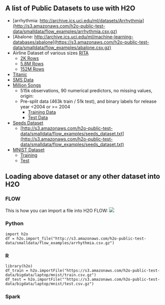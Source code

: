 

## A list of Public Datasets to use with H2O ##

- [arrhythmia: http://archive.ics.uci.edu/ml/datasets/Arrhythmia](http://s3.amazonaws.com/h2o-public-test-data/smalldata/flow_examples/arrhythmia.csv.gz)
- [Abalone: http://archive.ics.uci.edu/ml/machine-learning-databases/abalone](https://s3.amazonaws.com/h2o-public-test-data/smalldata/flow_examples/abalone.csv.gz)
- Airline Dataset of various sizes [RITA](http://www.transtats.bts.gov/OT_Delay/OT_DelayCause1.asp)
   - [2K Rows](https://s3.amazonaws.com/h2o-airlines-unpacked/allyears2k.csv)
   - [5.8M Rows](https://s3.amazonaws.com/h2o-airlines-unpacked/airlines_all.05p.csv)
   - [152M Rows](https://s3.amazonaws.com/h2o-airlines-unpacked/allyears.1987.2013.csv)
- [Titanic](http://s3.amazonaws.com/h2o-public-test-data/smalldata/gbm_test/titanic.csv)   
- [SMS Data](https://raw.githubusercontent.com/h2oai/sparkling-water/master/examples/smalldata/smsData.txt)
- [Million Songs](https://archive.ics.uci.edu/ml/datasets/YearPredictionMSD)
   - 515k observations, 90 numerical predictors, no missing values, origin: 
   - Pre-split data (463k train / 51k test), and binary labels for release year <2004 or >= 2004
      - [Training Data](https://h2o-public-test-data.s3.amazonaws.com/bigdata/laptop/milsongs/milsongs-cls-train.csv.gz)
      - [Test Data](https://h2o-public-test-data.s3.amazonaws.com/bigdata/laptop/milsongs/milsongs-cls-test.csv.gz)
- [Seeds Dataset](http://archive.ics.uci.edu/ml/datasets/seeds)
   - [http://s3.amazonaws.com/h2o-public-test-data/smalldata/flow_examples/seeds_dataset.txt](http://s3.amazonaws.com/h2o-public-test-data/smalldata/flow_examples/seeds_dataset.txt)
- [MNIST Dataset](http://yann.lecun.com/exdb/mnist/)
  - [Training](https://s3.amazonaws.com/h2o-public-test-data/bigdata/laptop/mnist/train.csv.gz)
  - [Test](https://s3.amazonaws.com/h2o-public-test-data/bigdata/laptop/mnist/test.csv.gz)
  
## Loading above dataset or any other dataset into H2O ##

### FLOW ###
This is how you can import a file into H2O FLOW:
![](https://github.com/Avkash/mldl/blob/master/images/flow-import-file.png?raw=true)

### Python ###
```
import h2o
df = h2o.import_file("http://s3.amazonaws.com/h2o-public-test-data/smalldata/flow_examples/arrhythmia.csv.gz")
```

### R ###
```
library(h2o)
df_train = h2o.importFile("https://s3.amazonaws.com/h2o-public-test-data/bigdata/laptop/mnist/train.csv.gz")
df_test = h2o.importFile(""https://s3.amazonaws.com/h2o-public-test-data/bigdata/laptop/mnist/test.csv.gz")
```

### Spark ###
